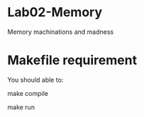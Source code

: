 # Lab02-Memory

Memory machinations and madness

# Makefile requirement

You should able to:

make compile

make run
